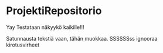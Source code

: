 # ProjektiRepositorio
 Yay Testataan näkyykö kaikille!!!

 Satunnausta tekstiä vaan, tähän muokkaa. SSSSSSss ignooraa kirotusvirheet
